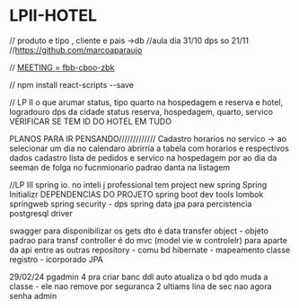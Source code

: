 # LPII-HOTEL
// produto e tipo , cliente e pais ->db
//aula dia 31/10 dps so 21/11
//https://github.com/marcoaparaujo

// [MEETING = fbb-cboo-zbk](https://meet.google.com/fbb-cboo-zbk)

// npm install react-scripts --save

// LP II
o que arumar
status, tipo quarto na hospedagem e reserva e hotel, logradouro dps da cidade
status reserva, hospedagem, quarto, servico
VERIFICAR SE TEM ID DO HOTEL EM TUDO

PLANOS PARA IR PENSANDO/////////////
Cadastro horarios no servico -> ao selecionar um dia no calendaro abrirria a tabela com horarios e respectivos dados
cadastro lista de pedidos e servico na hospedagem
por ao dia da seeman de folga no fucnmionario
padrao danta na listagem

//LP III
spring io. no inteli j professional tem
project new spring
Spring Initializr
DEPENDENCIAS DO PROJETO
spring boot dev tools
lombok
springweb
spring security - dps
spring data jpa para percistencia
postgresql driver

swagger para disponibilizar os gets
dto é data transfer object - objeto padrao para transf
controller é do mvc (model vie w controlelr) para aparte da api entre as outras
repository - comu bd
hibernate - mapeamento classe registro - icorporado JPA

29/02/24
pgadmin 4 pra criar banc
ddl auto atualiza o bd qdo muda a classe - ele nao remove por seguranca
2 ultiams lina de sec nao agora
senha admin
